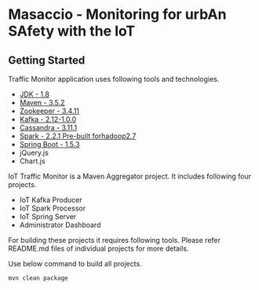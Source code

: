 # Masaccio - Monitoring for urbAn SAfety with the IoT

## Getting Started

Traffic Monitor application uses following tools and technologies.

* [JDK - 1.8](http://www.oracle.com/technetwork/java/javase/downloads/jdk8-downloads-2133151.html)
* [Maven - 3.5.2](https://maven.apache.org/download.cgi)
* [Zookeeper - 3.4.11](https://zookeeper.apache.org)
* [Kafka - 2.12-1.0.0](http://kafka.apache.org/downloads.html) 
* [Cassandra - 3.11.1](http://cassandra.apache.org/download/)
* [Spark - 2.2.1 Pre-built forhadoop2.7](http://spark.apache.org/downloads.html)
* [Spring Boot - 1.5.3](https://mvnrepository.com/artifact/org.springframework.boot/spring-boot/1.3.5.RELEASE)
* jQuery.js
* Chart.js

IoT Traffic Monitor is a Maven Aggregator project. It includes following four projects.

* IoT Kafka Producer
* IoT Spark Processor
* IoT Spring Server
* Administrator Dashboard

For building these projects it requires following tools. Please refer README.md files of individual projects for more details.

Use below command to build all projects.

```
mvn clean package
```
